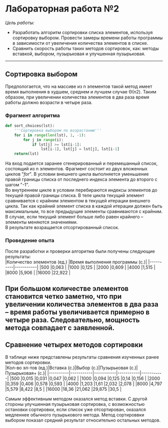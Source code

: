 # **Лабораторная работа №2**  
*Цель работы:*  
- Разработать алгоритм сортировки списка элементов, используя сортировку выбором. Провести замеры времени работы программы в зависимости от увеличения количества элементов в списке.  
-   Сравнить скорость работы таких методов сортировок, как: методы вставкой, выбором, пузырьковая и улучшенная пузырьковая.  
---  
## **Сортировка выбором**  
Предпологается, что на массиве из n элементов такой метод имеет время выполнения в худшем, среднем и лучшем случае Θ(n2). Таким образом, при увеличении количества элементов в два раза время работы должно возрасти в четыре раза.  
### **Фрагмент алгоритма**  
```py
def sort_choices(lst):
    '''Сортировка выбором по возрастанию''' 
    for i in range(len(lst), 1, -1):
        for j in range(i):
            if lst[j] >= lst[i-1]: 
                lst[i-1], lst[j] = lst[j], lst[i-1]
    return(lst)
```  
На вход подается заранее сгенерированный и перемешанный список, состоящий из n элементов. Фрагмент состоит из двух вложенных циклов "*for*". В условии внешнего цикла выполняется уменьшение правой границы списка от последнего индекса элемента до второго с шагом "-1".  
Во внутреннем цикле в условии перебираются индексы элементов до текущей правой границы списка. В теле цикла текущий элемент сравнивается с крайним элементом в текущей итерации внешнего цикла. Так как крайний элемент списка в каждой итерации должен быть максимальным, то все предыдущие элементы сравниваются с крайним. В случае, если текущий элемент больше либо равен крайнего – элементы меняются значениями.  
В результате возращается отсортированный список.  
### **Проведение опыта**  
После разработки и проверки алгоритма были получены следующие результаты:  
|Количество элементов (ед.)  |Время выполнения программы (с.)|
|----------|-----------|
|500       |0,063      |
|1000      |0,125      |
|2000      |0,609      |
|4000      |1,515      |
|8000      |5,906      |
|16000     |22,922     |  

При большом количестве элементов становится четко заметно, что при увеличении количества элементов в два раза – время работы увеличивается примерно в четыре раза. Следовательно, мощность метода совпадает с заявленной.  
---  
## **Сравнение четырех методов сортировки**  
В таблице ниже представлены результаты сравнения изученных ранее методов сортировки.  
|Кол-во эл-тов (ед.)|Вставка (с.)|Выбор (с.)|Пузырьковая (с.)|Пузырьковая+ (с.)|
|----------|-----------|-----------|-----------|-----------|
|500       |0,015      |0,031      |0,047      |0,062      |
|1000      |0,094      |0,125      |0,14       |0,156      |
|2000      |0,359      |0,406      |0,578      |0,593      |
|4000      |1,203      |1,61       |2,032      |2,078      |
|8000      |4,797      |5,579      |8,422      |8,5        |
|16000     |18,36      |21,062     |29,875     |30,5       |  

Самым эффективным методом оказался метод вставки. С другой стороны улучшенная пузырьковая сортировка, с возможностью остановки сортировки, если список уже отсортирован, оказался медленнее обычного пузырькового метода. Метод сортироввки выбором показал средний результат относительно остальных методов.
